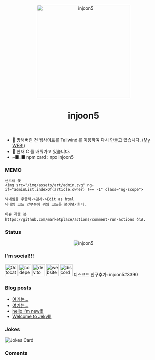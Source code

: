 <div align="center">
	<img width="300" height="300" src="https://avatars2.githubusercontent.com/u/52849281?s=1000&v=4 " alt="injoon5">
	<br>
	<p>
		<p>
			<sup>
				<h1 href="https://github.com/injoon5">injoon5</h1>
			</sup>
		</p>
		<br>
	</p>
</div>

- 🔭 망해버린 전 웹사이트를 Tailwind 를 이용하여 다시 만들고 있습니다. (<a href="https://oij.vercel.app" target="_blank">My WEB!</a>) <br>
- 🌱 현재 C 를 배워가고 있습니다.
- ⌐■_■ npm card : npx injoon5

### MEMO

```text
엔트리 꽃
<img src="/img/assets/art/admin.svg" ng-if="adminList.indexOf(article.owner) !== -1" class="ng-scope">
------------------------------
닉네임을 우클릭->검사->Edit as html
닉네임 코드 앞부분에 위의 코드를 붙여넣기한다.

이슈 자동 봇
https://github.com/marketplace/actions/comment-run-actions 참고.
```
### Status

<div align="center">
	<img src="http://g.injoon5.ga/github-metrics.svg" alt="injoon5">
	<br>

</div>

### I'm social!!!

[<img src='https://github.githubassets.com/images/icons/emoji/octocat.png' alt='Octocat' height='40'>](https://github.com/injoon5)  [<img src='https://cdn.jsdelivr.net/npm/simple-icons@3.0.1/icons/codepen.svg' alt='codepen' height='40'>](https://codepen.io/injoon5)  [<img src='https://cdn.jsdelivr.net/npm/simple-icons@3.0.1/icons/dev-dot-to.svg' alt='dev.to' height='40'>](https://dev.to/injoon5)  [<img src='https://cdn.jsdelivr.net/npm/simple-icons@3.0.1/icons/icloud.svg' alt='website' height='40'>](http://injoon5.ga) 
[<img src='https://cdn.jsdelivr.net/npm/simple-icons@3.0.1/icons/discord.svg' alt='discord' height='40'>](https://discord.gg/FtQJJVr) 디스코드 친구추가: injoon5#3390
### Blog posts

<!-- BLOG-POST-LIST:START -->
- [여기는...](https://injoon5.github.io/test-for-github-action/27)
- [여기는...](https://injoon5.github.io/%EC%97%AC%EA%B8%B0%EB%8A%94/04)
- [hello i'm new!!!](https://dev.to/injoon5/hello-i-m-new-28o6)
- [Welcome to Jekyll!](https://injoon5.github.io/hello-world/29)
<!-- BLOG-POST-LIST:END -->

### Jokes
![Jokes Card](https://readme-jokes.vercel.app/api)

### Coments

<div>
<script src="https://utteranc.es/client.js"
        repo="injoon5/Injoon5"
        issue-term="url"
        label="💬"
        theme="github-light"
        crossorigin="anonymous"
        async>
</script>
</div>




 

